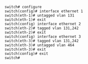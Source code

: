     switch# configure
    switch(config)# interface ethernet 1
    switch(eth-1)# untagged vlan 131
    switch(eth-1)# exit
    switch(config) interface ethernet 2
    switch(eth-2)# tagged vlan 131,242
    switch(eth-2)# exit
    switch(config) interface ethernet 3
    switch(eth-3)# tagged vlan 131,242
    switch(eth-3)# untagged vlan 464
    switch(eth-3)# exit
    switch(config)# exit
    switch#
